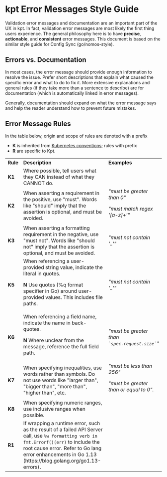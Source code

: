 # kpt Error Messages Style Guide

Validation error messages and documentation are an important part of the UX in kpt. In fact, validation error messages are most likely the first thing users experience. The general philosophy here is to have **precise**, **actionable**, and **consistent** error messages. This document is based on the similar style guide for Config Sync (go/nomos-style).

## Errors vs. Documentation

In most cases, the error message should provide enough information to resolve the issue. Prefer short descriptions that explain what caused the specific error and what to do to fix it. More extensive explanations and general rules (if they take more than a sentence to describe) are for documentation (which is automatically linked in error messages).

Generally, documentation should expand on what the error message says and help the reader understand how to prevent future mistakes.

## Error Message Rules

In the table below, origin and scope of rules are denoted with a prefix

- **K** is inherited from [Kubernetes conventions](https://github.com/kubernetes/community/blob/master/contributors/devel/sig-architecture/api-conventions.md#validation); rules with prefix
- **R** are specific to Kpt.

<table>
  <tr>
   <td>
<strong>Rule</strong>
   </td>
   <td><strong>Description</strong>
   </td>
   <td><strong>Examples</strong>
   </td>
  </tr>
  <tr>
   <td><strong>K1</strong>
   </td>
   <td>Where possible, tell users what they CAN instead of what they CANNOT do.
   </td>
   <td>
   </td>
  </tr>
  <tr>
   <td><strong>K2</strong>
   </td>
   <td>When asserting a requirement in the positive, use "must". Words like "should" imply that the assertion is optional, and must be avoided.
   </td>
   <td><em>"must be greater than 0"</em>
<p>
<em>"must match regex '[a-z]+'"</em>
   </td>
  </tr>
  <tr>
   <td><strong>K3</strong>
   </td>
   <td>When asserting a formatting requirement in the negative, use "must not". Words like "should not" imply that the assertion is optional, and must be avoided.
   </td>
   <td><em>"must not contain '..'"</em>
   </td>
  </tr>
  <tr>
   <td><strong>K5</strong>
   </td>
   <td>When referencing a user-provided string value, indicate the literal in quotes.
<p>
<strong>N</strong> Use quotes (%q format specifier in Go) around user-provided values. This includes file paths.
   </td>
   <td><em>"must not contain '..'"</em>
   </td>
  </tr>
  <tr>
   <td><strong>K6</strong>
   </td>
   <td>When referencing a field name, indicate the name in back-quotes.
<p>
<strong>N</strong> Where unclear from the message, reference the full field path.
   </td>
   <td><em>"must be greater than <code>`spec.request.size`</code>"</em>
   </td>
  </tr>
  <tr>
   <td><strong>K7</strong>
   </td>
   <td>When specifying inequalities, use words rather than symbols. Do not use words like "larger than", "bigger than", "more than", "higher than", etc.
   </td>
   <td><em>"must be less than 256"</em>
<p>
<em>"must be greater than or equal to 0". </em>
   </td>
  </tr>
  <tr>
   <td><strong>K8</strong>
   </td>
   <td>When specifying numeric ranges, use inclusive ranges when possible.
   </td>
   <td>
   </td>
  </tr>
  <tr>
   <td><strong>R1</strong>
   </td>
   <td>If wrapping a runtime error, such as the result of a failed API Server call, use <code>%w formatting verb in fmt.Errorf()(err)</code> to include the root cause error. Refer to Go lang error enhancements in Go 1.13 (https://blog.golang.org/go1.13-errors)<code>.</code>
   </td>
   <td>
   </td>
  </tr>
</table>

